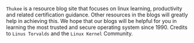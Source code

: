 `Thukee` is a resource blog site that focuses on linux learning, productivity and related certification guidance. Other resources in the blogs will greatly help in achieving this. We hope that our blogs will be helpful for you in learning the most trusted and secure operating system since 1990. Credits to `Linus Torvalds` and the `Linux Kernel` Community.